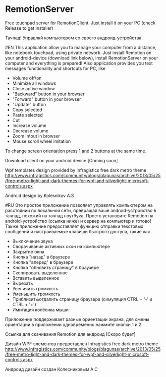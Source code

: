 # RemotionServer
Free touchpad server for RemotionClient. Just install it on your PC (check Release to get installer)

Тачпад! Управляй компьютером со своего андроид-устройства.

#EN
This application allow you to manage your computer from a distance, like notebook touchpad, using private network.
Just install Remotion on your android-device (download link below), install RemotionServer on your computer and everything is prepared!
Also application provides you text messages functionality and shortcuts for PC, like

- Volume off\on
- Minimize all windows
- Close active window
- "Backward" button in your browser
- "Forward" button in your browser
- "Update" button
- Copy selected
- Paste selected
- Cut
- Increase volume
- Decrease volume
- Zoom in\out in browser
- Mouse scroll wheel imitation

To change screen orientation press 1 and 2 buttons at the same time.

Download client on your android device
[Coming soon]

Wpf templates design provided by Infragistics free dark metro theme
http://www.infragistics.com/community/blogs/blagunas/archive/2013/05/25/free-metro-light-and-dark-themes-for-wpf-and-silverlight-microsoft-controls.aspx

Android design by Kolesnikov A.S

#RU
Это простое приложение позволяет управлять компьютером на расстоянии по локальной сети, превращая ваше android-устройство в тачпад,
похожий на тачпад ноутбука.
Просто установите Remotion на android-устройство (ссылка ниже) и сервер на компьютер и готово!
Также приложение предоставляет функцию отправки текстовых сообщений и настраиваемые клавиши быстрого доступа, такие как

- Выключение звука
- Сворачивание активных окон на компьютере
- Закрытие окна
- Кнопка "назад" в браузере
- Кнопка "вперед" в браузере
- Кнопка "обновить страницу" в браузере
- Скопировать выделенное
- Вставить выделенное
- Вырезать
- Увеличить громкость
- Уменьшить громкость
- Приблизить\отдалить страницу браузера (симуляция CTRL + '-' и CTRL + '+')
- Имитация колёсика мыши

Приложение поддерживает разные ориентации экрана, для смены ориентации в приложении одновременно нажмите кнопки 1 и 2.

Ссылка для скачивания Remotion для андроид
[Скоро будет]

Дизайн WPF элементов предоставлен Infragistics free dark metro theme
http://www.infragistics.com/community/blogs/blagunas/archive/2013/05/25/free-metro-light-and-dark-themes-for-wpf-and-silverlight-microsoft-controls.aspx

Андроид дизайн создан Колесниковым А.С
